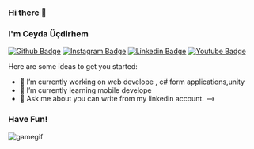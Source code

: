 ### Hi there 👋
### I'm Ceyda Üçdirhem



[![Github Badge](https://img.shields.io/badge/-Github-000?style=quare&labelColor=000&logo=Github&logoColor=white&link=link)](https://github.com/Ceydowskihttps://github.com/Ceydowski) 
[![Instagram Badge](https://img.shields.io/badge/-Instagram-C13584?style=flat-quare&labelColor=3f007f4&logo=instagram&logoColor=white&link=link)](https://www.instagram.com/ceydowski/) 
[![Linkedin Badge](https://img.shields.io/badge/-Linkedin-757575?style=flat-quare&labelColor=757575&logo=Medium&logoColor=white&link=link)](https://www.linkedin.com/in/ceyda-%C3%BC%C3%A7dirhem-900406216/) 
[![Youtube Badge](https://img.shields.io/badge/-Youtube-FF9800?style=flat-quare&labelColor=FF9800&logo=Blogger&logoColor=white&link=link)](https://www.youtube.com/channel/UCRvikm5UAJszoAS4bM5tWHw)


Here are some ideas to get you started:

- 🔭 I’m currently working on web develope , c# form applications,unity
- 🌱 I’m currently learning mobile develope
- 💬 Ask me about you can write from my linkedin account.
-->
### Have Fun!
![gamegif](https://storage.googleapis.com/gweb-uniblog-publish-prod/original_images/Dino_non-birthday_version.gif)

